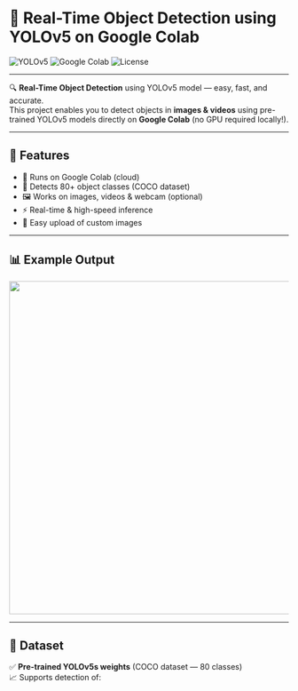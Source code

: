 # 🛑 Real-Time Object Detection using YOLOv5 on Google Colab

![YOLOv5](https://img.shields.io/badge/YOLOv5-Object%20Detection-red?style=for-the-badge&logo=python)
![Google Colab](https://img.shields.io/badge/Google%20Colab-Compatible-yellow?style=for-the-badge&logo=googlecolab)
![License](https://img.shields.io/badge/License-MIT-blue?style=for-the-badge)

---

🔍 **Real-Time Object Detection** using YOLOv5 model — easy, fast, and accurate.  
This project enables you to detect objects in **images & videos** using pre-trained YOLOv5 models directly on **Google Colab** (no GPU required locally!).

---

## 📌 Features

- 🚀 Runs on Google Colab (cloud)
- 📸 Detects 80+ object classes (COCO dataset)
- 🖼️ Works on images, videos & webcam (optional)
- ⚡ Real-time & high-speed inference
- 📂 Easy upload of custom images

---

## 📊 Example Output

<img src="[https://sdmntpreastus2.oaiusercontent.com/files/00000000-3900-61f6-921e-f7bd9a9b3772/raw?se=2025-05-04T02%3A37%3A54Z&sp=r&sv=2024-08-04&sr=b&scid=17e2c2dd-ce92-5c00-92ff-87e8ce38bd02&skoid=e4438ed3-2a6f-4fd3-bf63-222012dc627c&sktid=a48cca56-e6da-484e-a814-9c849652bcb3&skt=2025-05-03T19%3A38%3A12Z&ske=2025-05-04T19%3A38%3A12Z&sks=b&skv=2024-08-04&sig=iOTQ%2BRV5ioKaXwrsz2EIhJQDLkjJCSBE6o8%2BEmUfSCA%3D]" width="600"/>

---

## 📂 Dataset

✅ **Pre-trained YOLOv5s weights** (COCO dataset — 80 classes)  
📈 Supports detection of:
